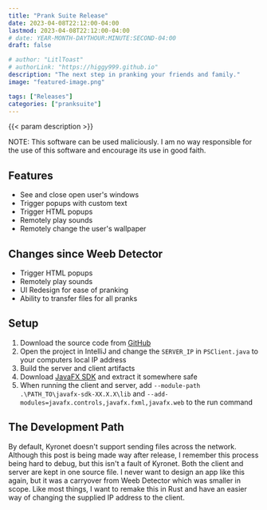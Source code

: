 ```yaml
---
title: "Prank Suite Release"
date: 2023-04-08T22:12:00-04:00
lastmod: 2023-04-08T22:12:00-04:00
# date: YEAR-MONTH-DAYTHOUR:MINUTE:SECOND-04:00
draft: false

# author: "LitlToast"
# authorLink: "https://higgy999.github.io"
description: "The next step in pranking your friends and family."
image: "featured-image.png"

tags: ["Releases"]
categories: ["pranksuite"]
---
```


{{< param description >}}

<!--more-->

NOTE: This software can be used maliciously. I am no way responsible for the use of this software and encourage its use in good faith.

## Features
- See and close open user's windows
- Trigger popups with custom text
- Trigger HTML popups
- Remotely play sounds
- Remotely change the user's wallpaper

## Changes since Weeb Detector
- Trigger HTML popups
- Remotely play sounds
- UI Redesign for ease of pranking
- Ability to transfer files for all pranks

## Setup
1. Download the source code from [GitHub](https://github.com/joshuafhiggins/PrankSuite)
2. Open the project in IntelliJ and change the `SERVER_IP` in `PSClient.java` to your computers local IP address
3. Build the server and client artifacts
4. Download [JavaFX SDK](https://gluonhq.com/products/javafx/) and extract it somewhere safe
5. When running the client and server, add `--module-path .\PATH_TO\javafx-sdk-XX.X.X\lib` and `--add-modules=javafx.controls,javafx.fxml,javafx.web` to the run command

## The Development Path
By default, Kyronet doesn't support sending files across the network. Although this post is being made way after release, I remember this process being hard to debug, but this isn't a fault of Kyronet. Both the client and server are kept in one source file. I never want to design an app like this again, but it was a carryover from Weeb Detector which was smaller in scope. Like most things, I want to remake this in Rust and have an easier way of changing the supplied IP address to the client.